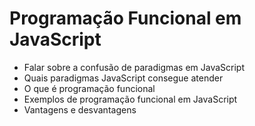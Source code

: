 # Programação Funcional em JavaScript
* Falar sobre a confusão de paradigmas em JavaScript
* Quais paradigmas JavaScript consegue atender
* O que é programação funcional
* Exemplos de programação funcional em JavaScript
* Vantagens e desvantagens
